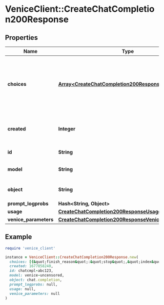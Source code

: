 # VeniceClient::CreateChatCompletion200Response

## Properties

| Name | Type | Description | Notes |
| ---- | ---- | ----------- | ----- |
| **choices** | [**Array&lt;CreateChatCompletion200ResponseChoicesInner&gt;**](CreateChatCompletion200ResponseChoicesInner.md) | A list of chat completion choices. Can be more than one if n is greater than 1. |  |
| **created** | **Integer** | The time at which the request was created. |  |
| **id** | **String** | The ID of the request. |  |
| **model** | **String** | The model id used for the request. |  |
| **object** | **String** | The type of the object returned. |  |
| **prompt_logprobs** | **Hash&lt;String, Object&gt;** |  | [optional] |
| **usage** | [**CreateChatCompletion200ResponseUsage**](CreateChatCompletion200ResponseUsage.md) |  |  |
| **venice_parameters** | [**CreateChatCompletion200ResponseVeniceParameters**](CreateChatCompletion200ResponseVeniceParameters.md) |  | [optional] |

## Example

```ruby
require 'venice_client'

instance = VeniceClient::CreateChatCompletion200Response.new(
  choices: [{&quot;finish_reason&quot;:&quot;stop&quot;,&quot;index&quot;:0,&quot;logprobs&quot;:null,&quot;message&quot;:{&quot;content&quot;:&quot;The sky appears blue because of the way Earth&#39;s atmosphere scatters sunlight. When sunlight reaches Earth&#39;s atmosphere, it is made up of various colors of the spectrum, but blue light waves are shorter and scatter more easily when they hit the gases and particles in the atmosphere. This scattering occurs in all directions, but from our perspective on the ground, it appears as a blue hue that dominates the sky&#39;s color. This phenomenon is known as Rayleigh scattering. During sunrise and sunset, the sunlight has to travel further through the atmosphere, which allows more time for the blue light to scatter away from our direct line of sight, leaving the longer wavelengths, such as red, yellow, and orange, to dominate the sky&#39;s color.&quot;,&quot;reasoning_content&quot;:null,&quot;role&quot;:&quot;assistant&quot;,&quot;tool_calls&quot;:[]},&quot;stop_reason&quot;:null}],
  created: 1677858240,
  id: chatcmpl-abc123,
  model: venice-uncensored,
  object: chat.completion,
  prompt_logprobs: null,
  usage: null,
  venice_parameters: null
)
```

